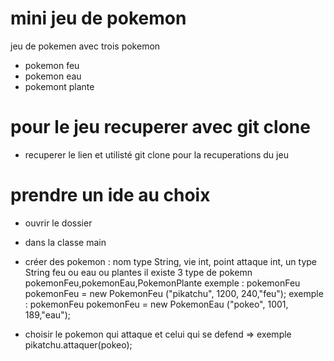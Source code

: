 # mini jeu de pokemon

jeu de pokemen avec trois pokemon

- pokemon feu
- pokemon eau
- pokemont plante

# pour le jeu recuperer avec git clone

- recuperer le lien et utilisté git clone pour la recuperations du jeu

# prendre un ide au choix

- ouvrir le dossier
- dans la classe main
- créer des pokemon : nom type String, vie int, point attaque int, un type String feu ou eau ou plantes
  il existe 3 type de pokemn pokemonFeu,pokemonEau,PokemonPlante
  exemple : pokemonFeu pokemonFeu = new PokemonFeu ("pikatchu", 1200, 240,"feu");
  exemple : pokemonFeu pokemonFeu = new PokemonEau ("pokeo", 1001, 189,"eau");

- choisir le pokemon qui attaque et celui qui se defend
  => exemple pikatchu.attaquer(pokeo);
